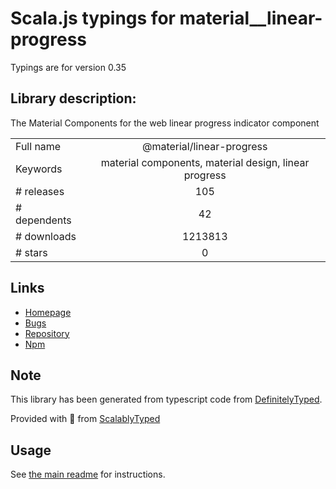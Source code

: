 
# Scala.js typings for material__linear-progress

Typings are for version 0.35

## Library description:
The Material Components for the web linear progress indicator component

|                    |                 |
| ------------------ | :-------------: |
| Full name          | @material/linear-progress |
| Keywords           | material components, material design, linear progress |
| # releases         | 105 |
| # dependents       | 42 |
| # downloads        | 1213813 |
| # stars            | 0 |

## Links
- [Homepage](https://github.com/material-components/material-components-web#readme)
- [Bugs](https://github.com/material-components/material-components-web/issues)
- [Repository](https://github.com/material-components/material-components-web)
- [Npm](https://www.npmjs.com/package/%40material%2Flinear-progress)
    


## Note
This library has been generated from typescript code from [DefinitelyTyped](https://definitelytyped.org).

Provided with :purple_heart: from [ScalablyTyped](https://github.com/oyvindberg/ScalablyTyped)

## Usage
See [the main readme](../../readme.md) for instructions.


